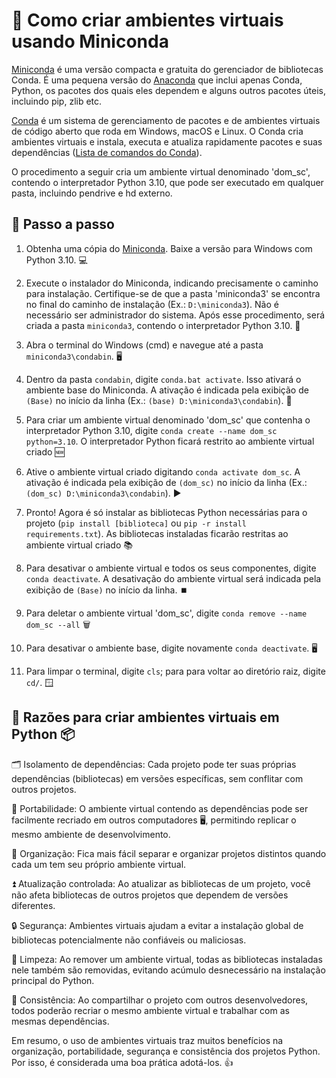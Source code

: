 # 🐍 Como criar ambientes virtuais usando Miniconda 


[Miniconda](https://docs.conda.io/en/latest/miniconda.html) é uma versão compacta e gratuita do gerenciador de bibliotecas Conda. É uma pequena versão do [Anaconda](https://www.anaconda.com/about-us) que inclui apenas Conda, Python, os pacotes dos quais eles dependem e alguns outros pacotes úteis, incluindo pip, zlib etc.

[Conda](https://docs.conda.io/projects/conda/en/stable/) é um sistema de gerenciamento de pacotes e de ambientes virtuais de código aberto que roda em Windows, macOS e Linux. O Conda cria ambientes virtuais e instala, executa e atualiza rapidamente pacotes e suas dependências ([Lista de comandos do Conda](https://docs.conda.io/projects/conda/en/4.6.0/_downloads/52a95608c49671267e40c689e0bc00ca/conda-cheatsheet.pdf)).

O procedimento a seguir cria um ambiente virtual denominado 'dom_sc', contendo o interpretador Python 3.10, que pode ser executado em qualquer pasta, incluindo pendrive e hd externo.
 
## 👣 Passo a passo

1) Obtenha uma cópia do [Miniconda](https://docs.conda.io/en/latest/miniconda.html). Baixe a versão para Windows com Python 3.10. 💻

2) Execute o instalador do Miniconda, indicando precisamente o caminho para instalação. Certifique-se de que a pasta 'miniconda3' se encontra no final do caminho de instalação (Ex.: `D:\miniconda3`). Não é necessário ser administrador do sistema. Após esse procedimento, será criada a pasta `miniconda3`, contendo o interpretador Python 3.10. 📁

3) Abra o terminal do Windows (cmd) e navegue até a pasta `miniconda3\condabin`. 🖥 

4) Dentro da pasta `condabin`, digite `conda.bat activate`. Isso ativará o ambiente base do Miniconda. A ativação é indicada pela exibição de `(Base)` no início da linha (Ex.: `(base) D:\miniconda3\condabin`). 🐍

5) Para criar um ambiente virtual denominado 'dom_sc' que contenha o interpretador Python 3.10, digite `conda create --name dom_sc python=3.10`. O interpretador Python ficará restrito ao ambiente virtual criado 🆕

6) Ative o ambiente virtual criado digitando `conda activate dom_sc`. A ativação é indicada pela exibição de `(dom_sc)` no início da linha (Ex.: `(dom_sc) D:\miniconda3\condabin`). ▶️

7) Pronto! Agora é só instalar as bibliotecas Python necessárias para o projeto (`pip install [biblioteca]` ou `pip -r install requirements.txt`). As bibliotecas instaladas ficarão restritas ao ambiente virtual criado 📚

8) Para desativar o ambiente virtual e todos os seus componentes, digite `conda deactivate`. A desativação do ambiente virtual será indicada pela exibição de `(Base)` no início da linha. ⏹️

9) Para deletar o ambiente virtual 'dom_sc', digite `conda remove --name dom_sc --all` 🗑️

10) Para desativar o ambiente base, digite novamente `conda deactivate`. 🖥️

11) Para limpar o terminal, digite `cls`; para para voltar ao diretório raiz, digite `cd/`. 🪟

## 🐍 Razões para criar ambientes virtuais em Python 📦 

🗂️ Isolamento de dependências: Cada projeto pode ter suas próprias dependências (bibliotecas) em versões específicas, sem conflitar com outros projetos.

🚚 Portabilidade: O ambiente virtual contendo as dependências pode ser facilmente recriado em outros computadores 🖥️, permitindo replicar o mesmo ambiente de desenvolvimento.

📁 Organização: Fica mais fácil separar e organizar projetos distintos quando cada um tem seu próprio ambiente virtual. 

⏫ Atualização controlada: Ao atualizar as bibliotecas de um projeto, você não afeta bibliotecas de outros projetos que dependem de versões diferentes.

🔒 Segurança: Ambientes virtuais ajudam a evitar a instalação global de bibliotecas potencialmente não confiáveis ou maliciosas.

🧹 Limpeza: Ao remover um ambiente virtual, todas as bibliotecas instaladas nele também são removidas, evitando acúmulo desnecessário na instalação principal do Python.

🤝 Consistência: Ao compartilhar o projeto com outros desenvolvedores, todos poderão recriar o mesmo ambiente virtual e trabalhar com as mesmas dependências.

Em resumo, o uso de ambientes virtuais traz muitos benefícios na organização, portabilidade, segurança e consistência dos projetos Python. Por isso, é considerada uma boa prática adotá-los. 👍
